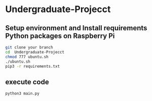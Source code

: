 # Undergraduate-Projecct

## Setup environment and Install requirements Python packages on Raspberry Pi
```bash
git clone your branch
cd  Undergraduate-Projecct
chmod 777 ubuntu.sh
./ubuntu.sh
pip3 -r requirements.txt
```

## execute code
```bash
python3 main.py
```
